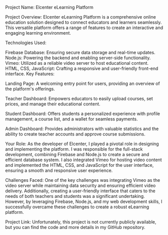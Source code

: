 Project Name: Elcenter eLearning Platform

Project Overview:
Elcenter eLearning Platform is a comprehensive online education solution designed to connect educators and learners seamlessly. This versatile platform offers a range of features to create an interactive and engaging learning environment.

Technologies Used:

Firebase Database: Ensuring secure data storage and real-time updates.
Node.js: Powering the backend and enabling server-side functionality.
Vimeo: Utilized as a reliable video server to host educational content.
HTML, CSS, JavaScript: Crafting a responsive and user-friendly front-end interface.
Key Features:

Landing Page: A welcoming entry point for users, providing an overview of the platform's offerings.

Teacher Dashboard: Empowers educators to easily upload courses, set prices, and manage their educational content.

Student Dashboard: Offers students a personalized experience with profile management, a course list, and a wallet for seamless payments.

Admin Dashboard: Provides administrators with valuable statistics and the ability to create teacher accounts and approve course submissions.

Your Role:
As the developer of Elcenter, I played a pivotal role in designing and implementing the platform. I was responsible for the full-stack development, combining Firebase and Node.js to create a secure and efficient database system. I also integrated Vimeo for hosting video content and implemented the HTML, CSS, and JavaScript for the user interface, ensuring a smooth and responsive user experience.

Challenges Faced:
One of the key challenges was integrating Vimeo as the video server while maintaining data security and ensuring efficient video delivery. Additionally, creating a user-friendly interface that caters to the needs of both teachers and students was a significant undertaking. However, by leveraging Firebase, Node.js, and my web development skills, I successfully overcame these challenges to create a robust eLearning platform.

Project Link:
Unfortunately, this project is not currently publicly available, but you can find the code and more details in my GitHub repository.

